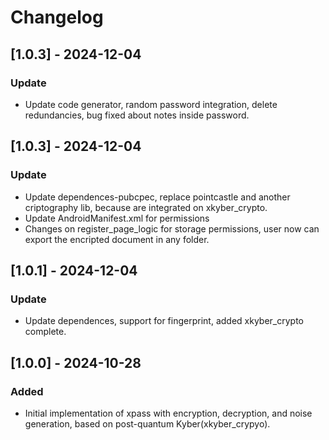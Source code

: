 # Changelog

## [1.0.3] - 2024-12-04
### Update
- Update code generator, random password integration, delete redundancies, bug fixed about notes inside password.

## [1.0.3] - 2024-12-04
### Update
- Update dependences-pubcpec, replace pointcastle and another criptography lib, because are integrated on xkyber_crypto.
- Update AndroidManifest.xml for permissions
- Changes on register_page_logic for storage permissions, user now can export the encripted document in any folder. 

## [1.0.1] - 2024-12-04
### Update
- Update dependences, support for fingerprint, added xkyber_crypto complete.

## [1.0.0] - 2024-10-28
### Added
- Initial implementation of xpass with encryption, decryption, and noise generation, based on post-quantum Kyber(xkyber_crypyo).
